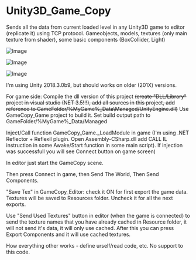 # Unity3D_Game_Copy
Sends all the data from current loaded level in any Unity3D game to editor (replicate it) using TCP protocol. Gameobjects, models, textures (only main texture from shader), some basic components (BoxCollider, Light)

![Image](https://raw.githubusercontent.com/Stridemann/Unity3D_Game_Copy/master/Screenshots/1.png)

![Image](https://raw.githubusercontent.com/Stridemann/Unity3D_Game_Copy/master/Screenshots/2.png)
 
![Image](https://raw.githubusercontent.com/Stridemann/Unity3D_Game_Copy/master/Screenshots/4.gif)

I'm using Unity 2018.3.0b9, but should works on older (201X) versions.

For game side:
Compile the dll version of this project ~~(create "DLL/Library" project in visual studio (NET 3.5!!!), add all sources in this project, add reference to GameFolder/%MyGame%_Data\Managed/UnityEngine.dll)~~ Use GameCopy_Game project to build it.
Set build output path to GameFolder/%MyGame%_Data/Managed

Inject/Call function GameCopy_Game._LoadModule in game (I'm using .NET Reflector + Reflexil plugin. Open Assembly-CSharp.dll add CALL IL instruction in some Awake/Start function in some main script). If injection was successfull you will see Connect button on game screen)

In editor just start the GameCopy scene. 

Then press Connect in game, then Send The World, Then Send Components.

"Save Tex" in GameCopy_Editor: check it ON for first export the game data. Textures will be saved to Resources folder. Uncheck it for all the next exports. 

Use "Send Used Textures" button in editor (when the game is connected) to send the texture names that you have already cached in Resource folder, it will not send it's data, it will only use cached. After this you can press Export Components and it will use cached textures.

How everything other works - define urself/read code, etc. 
No support to this code.
